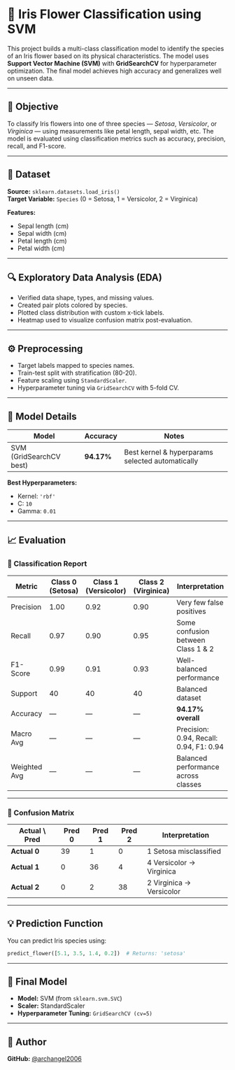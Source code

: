 # 🌸 Iris Flower Classification using SVM  

This project builds a multi-class classification model to identify the species of an Iris flower based on its physical characteristics. The model uses **Support Vector Machine (SVM)** with **GridSearchCV** for hyperparameter optimization. The final model achieves high accuracy and generalizes well on unseen data.

---

## 📌 Objective  
To classify Iris flowers into one of three species — *Setosa*, *Versicolor*, or *Virginica* — using measurements like petal length, sepal width, etc. The model is evaluated using classification metrics such as accuracy, precision, recall, and F1-score.

---

## 📂 Dataset  
**Source:** `sklearn.datasets.load_iris()`  
**Target Variable:** `Species` (0 = Setosa, 1 = Versicolor, 2 = Virginica)

**Features:**
- Sepal length (cm)
- Sepal width (cm)
- Petal length (cm)
- Petal width (cm)

---

## 🔍 Exploratory Data Analysis (EDA)
- Verified data shape, types, and missing values.
- Created pair plots colored by species.
- Plotted class distribution with custom x-tick labels.
- Heatmap used to visualize confusion matrix post-evaluation.

---

## ⚙️ Preprocessing  
- Target labels mapped to species names.
- Train-test split with stratification (80-20).
- Feature scaling using `StandardScaler`.
- Hyperparameter tuning via `GridSearchCV` with 5-fold CV.

---

## 🧠 Model Details

| Model | Accuracy | Notes |
|-------|----------|-------|
| SVM (GridSearchCV best) | **94.17%** | Best kernel & hyperparams selected automatically |

**Best Hyperparameters:**
- Kernel: `'rbf'`
- C: `10`
- Gamma: `0.01`

---

## 📈 Evaluation  

### 🔢 Classification Report

| Metric     | Class 0 (Setosa) | Class 1 (Versicolor) | Class 2 (Virginica) | Interpretation |
|------------|------------------|-----------------------|----------------------|----------------|
| Precision  | 1.00             | 0.92                  | 0.90                 | Very few false positives |
| Recall     | 0.97             | 0.90                  | 0.95                 | Some confusion between Class 1 & 2 |
| F1-Score   | 0.99             | 0.91                  | 0.93                 | Well-balanced performance |
| Support    | 40               | 40                    | 40                   | Balanced dataset |
| Accuracy   | —                | —                     | —                    | **94.17% overall** |
| Macro Avg  | —                | —                     | —                    | Precision: 0.94, Recall: 0.94, F1: 0.94 |
| Weighted Avg| —               | —                     | —                    | Balanced performance across classes |

---

### 🧮 Confusion Matrix

| Actual \ Pred | Pred 0 | Pred 1 | Pred 2 | Interpretation |
|---------------|--------|--------|--------|----------------|
| **Actual 0**  | 39     | 1      | 0      | 1 Setosa misclassified |
| **Actual 1**  | 0      | 36     | 4      | 4 Versicolor → Virginica |
| **Actual 2**  | 0      | 2      | 38     | 2 Virginica → Versicolor |

---

## 💡 Prediction Function

You can predict Iris species using:

```python
predict_flower([5.1, 3.5, 1.4, 0.2])  # Returns: 'setosa'
```

---

## 🔢 Final Model  
- **Model:** SVM (from `sklearn.svm.SVC`)
- **Scaler:** StandardScaler
- **Hyperparameter Tuning:** `GridSearchCV (cv=5)`

---

## 👤 Author  
  
**GitHub:** [@archangel2006](https://github.com/archangel2006)  
